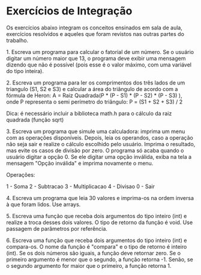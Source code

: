 # Exercícios de Integração

Os exercícios abaixo integram os conceitos ensinados em sala de aula, exercícios resolvidos
e aqueles que foram revistos nas outras partes do trabalho.


1\. Escreva um programa para calcular o fatorial de um número. Se o usuário digitar um número
maior que 13, o programa deve exibir uma mensagem dizendo que não é possível (pois esse é o valor
máximo, com uma variável do tipo inteira).


2\. Escreva um programa para ler os comprimentos 
dos três lados de um triangulo (S1, S2 e S3) e calcular a área
do triângulo de acordo com a fórmula de Heron:
A = Raiz Quadrada(P * (P - S1) * (P - S2) * (P - S3) ), onde
P representa o semi perímetro do triângulo: P = (S1 + S2 + S3) / 2

Dica: é necessário incluir a biblioteca math.h para o cálculo da raiz quadrada (função sqrt)


3\. Escreva um programa que simule uma calculadora: imprima um menu com as operações disponíveis.
Depois, leia os operandos, caso a operação não seja sair e realize o cálculo escolhido pelo usuário.
Imprima o resultado, mas evite os casos de divisão por zero. O programa só acaba quando o usuário
digitar a opção 0. Se ele digitar uma opção inválida, exiba na tela a mensagem "Opção inválida"
e imprima novamente o menu. 

Operações:

1 - Soma
2 - Subtracao
3 - Multiplicacao
4 - Divisao
0 - Sair


4\. Escreva um programa que leia 30 valores e imprima-os na ordem inversa à que foram lidos. Use arrays.




5\. Escreva uma função que receba dois argumentos do tipo inteiro (int) e realize a troca desses dois valores.
O tipo de retorno da função é void. Use passagem de parâmetros por referência.



6\. Escreva uma função que receba dois argumentos do tipo inteiro (int) e compara-os. O nome da função é "compara"
e o tipo de retorno é inteiro (int). Se os dois números são iguais, a função deve retornar zero. Se o primeiro argumento 
é menor que o segundo, a função retorna -1. Senão, se o segundo argumento for maior que o primeiro, a função retorna 1.







